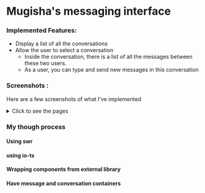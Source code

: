 # Mugisha's messaging interface

### Implemented Features:

- Display a list of all the conversations
- Allow the user to select a conversation
  - Inside the conversation, there is a list of all the messages between these two users.
  - As a user, you can type and send new messages in this conversation



### Screenshots :

Here are a few screenshots of what I've implemented

<details>
  <summary>Click to see the pages</summary>
  
Mobile list :

![](./sketches/conv-mobile.png)

Desktop list :

![](./sketches/conv-desktop.png)

Mobile conversation :

![](./sketches/msg-mobile.png)
Mobile empty conversation :

![](./sketches/msg-mobile-no-messages.png)

Desktop conversation :

![](./sketches/msg-desktop.png)

Desktop conversation on hover over a message :

![](./sketches/msg-desktop-hover.png)

</details>

### My though process

#### Using swr

#### using io-ts

#### Wrapping components from external library

#### Have message and conversation containers